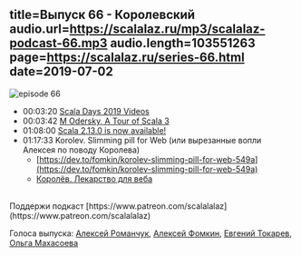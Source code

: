 title=Выпуск 66 - Королевский
audio.url=https://scalalaz.ru/mp3/scalalaz-podcast-66.mp3
audio.length=103551263
page=https://scalalaz.ru/series-66.html
date=2019-07-02
----
![episode 66](https://scalalaz.ru/img/episode66.png)


* 00:03:20 [Scala Days 2019 Videos](https://portal.klewel.com/watch/nice_url/scala-days-2019/)
* 00:03:42 [M Odersky, A Tour of Scala 3](https://www.slideshare.net/Odersky/a-tour-of-scala-3)
* 01:08:00 [Scala 2.13.0 is now available!](https://www.scala-lang.org/news/2.13.0)
* 01:17:33 Korolev. Slimming pill for Web (или вырезанные вопли Алексея по поводу Королева)
  * [https://dev.to/fomkin/korolev-slimming-pill-for-web-549a](https://dev.to/fomkin/korolev-slimming-pill-for-web-549a)
  * [Королёв. Лекарство для веба](https://habr.com/ru/post/429028/)

<br/>
Поддержи подкаст [https://www.patreon.com/scalalalaz](https://www.patreon.com/scalalalaz)
<br/>


Голоса выпуска:
[Алексей Романчук](http://github.com/13h3r),
[Алексей Фомкин](http://github.com/fomkin),
[Евгений Токарев](https://twitter.com/strobegen),
[Ольга Махасоева](https://twitter.com/oli_kitty)

